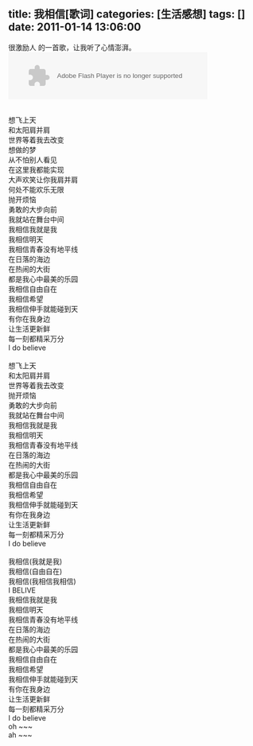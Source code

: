title: 我相信[歌词]
categories: [生活感想]
tags: []
date: 2011-01-14 13:06:00
---
<p>很激励人 的一首歌，让我听了心情澎湃。<embed width="400px" height="95px" src="http://box.baidu.com/widget/flash/bdspacesong.swf?&amp;url=&amp;name=我相信&amp;artist=杨培安&amp;extra=&amp;autoPlay=false&amp;loop=false" type="application/x-shockwave-flash" allowscriptaccess="never"></embed></p><p><br />想飞上天<br />和太阳肩并肩<br />世界等着我去改变<br />想做的梦<br />从不怕别人看见<br />在这里我都能实现<br />大声欢笑让你我肩并肩<br />何处不能欢乐无限<br />抛开烦恼<br />勇敢的大步向前<br />我就站在舞台中间<br />我相信我就是我<br />我相信明天<br />我相信青春没有地平线<br />在日落的海边<br />在热闹的大街<br />都是我心中最美的乐园<br />我相信自由自在<br />我相信希望<br />我相信伸手就能碰到天<br />有你在我身边<br />让生活更新鲜<br />每一刻都精采万分<br />I do believe<br /><br />想飞上天<br />和太阳肩并肩<br />世界等着我去改变<br />抛开烦恼<br />勇敢的大步向前<br />我就站在舞台中间<br />我相信我就是我<br />我相信明天<br />我相信青春没有地平线<br />在日落的海边<br />在热闹的大街<br />都是我心中最美的乐园<br />我相信自由自在<br />我相信希望<br />我相信伸手就能碰到天<br />有你在我身边<br />让生活更新鲜<br />每一刻都精采万分<br />I do believe<br /><br />我相信(我就是我)<br />我相信(自由自在)<br />我相信(我相信我相信)<br />I BELIVE<br />我相信我就是我<br />我相信明天<br />我相信青春没有地平线<br />在日落的海边<br />在热闹的大街<br />都是我心中最美的乐园<br />我相信自由自在<br />我相信希望<br />我相信伸手就能碰到天<br />有你在我身边<br />让生活更新鲜<br />每一刻都精采万分<br />I do believe<br />oh ~~~<br />ah ~~~<br /><br /><br /><br /><br /><br /><br /><br /></p>